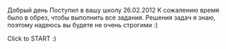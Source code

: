 Добрый день
Поступил в вашу школу 26.02.2012
К сожалению время было в обрез, чтобы выполнить все задания.
Решения задач я знаю, поэтому надеюсь вы будете не очень строгими :)

Click to START :)

